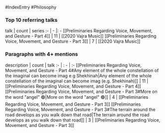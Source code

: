 #IndexEntry #Philosophy

### Top 10 referring talks
talk | count | series
:- | - |: -
[[Preliminaries Regarding Voice, Movement, and Gesture - Part 4]] | 11 | [[2020 Vajra Music]]
[[Preliminaries Regarding Voice, Movement, and Gesture - Part 3]] | 7 | [[2020 Vajra Music]]

### Paragraphs with 4+ mentions
description | count | talk
:- | : - | :-
[[Preliminaries Regarding Voice, Movement, and Gesture - Part 4#Any element of the whole constellation of the imaginal can become imag e g Shekhinah\|Any element of the whole constellation of the imaginal can become imag (e.g. Shekhinah)]] | 11 | [[Preliminaries Regarding Voice, Movement, and Gesture - Part 4]]
[[Preliminaries Regarding Voice, Movement, and Gesture - Part 3#More on the word "angel" 🟢\|More on the word "angel" 🟢]] | 4 | [[Preliminaries Regarding Voice, Movement, and Gesture - Part 3]]
[[Preliminaries Regarding Voice, Movement, and Gesture - Part 3#The terrain around the road develops as you walk down that road\|The terrain around the road develops as you walk down that road]] | 3 | [[Preliminaries Regarding Voice, Movement, and Gesture - Part 3]]


